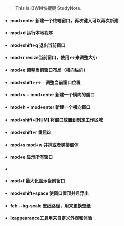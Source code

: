 > **This is i3WM快捷键 StudyNote.**

* #### mod+enter 新建一个终端窗口，再次键入可以再次新建

* #### mod+d 运行本地程序

* #### mod+shift+q 退出当前窗口

* #### mod+r resize当前窗口，使用↔来调整大小

* #### mod+e 调整当前窗口布局（横向纵向）

* #### mod+shift+↔　调整当前窗口位置

* #### mod+v  +  mod+enter 新建一个横向的窗口

* #### mod+h  +  mod+enter 新建一个横向窗口

* #### mod+shift+\[NUM\] 将窗口放置到制定工作区域

* #### mod+shift+r 重启i3

* #### mod+s mod+w 并排或者竖排窗体

* #### mod+e 显示所有窗口

* #### 

* #### mod+f 最大化显示当前窗口

* #### mod+shift+space 使窗口置顶并且浮出

* #### feh --bg-scale 壁纸路径，用来更换壁纸

* #### lxappearance工具用来自定义外观和体验


